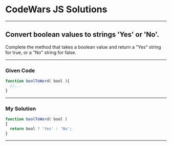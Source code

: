 # CodeWars JS Solutions

---

## Convert boolean values to strings 'Yes' or 'No'.

Complete the method that takes a boolean value and return a "Yes" string for true, or a "No" string for false.

---

### Given Code


```js
function boolToWord( bool ){
  //...
}
```

---

### My Solution 


```js
function boolToWord( bool )
{
  return bool ? 'Yes' : 'No';
}
```


---

